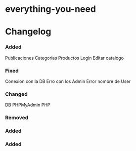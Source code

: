 # everything-you-need
# Changelog

### Added

Publicaciones 
Categorias
Productos
Login
Editar catalogo

### Fixed

Conexion con la DB
Erro con los Admin
Error nombre de User


### Changed
DB PHPMyAdmin
PHP


### Removed




### Added



### Added

